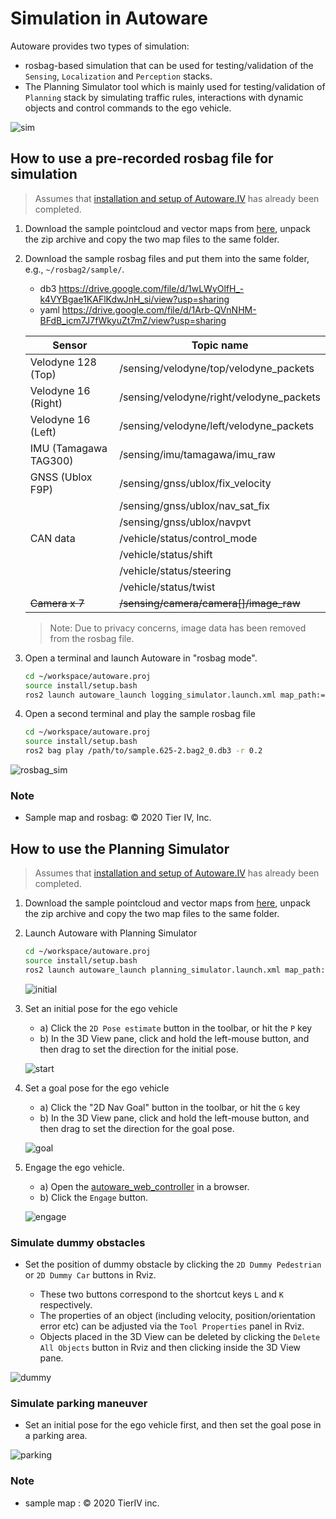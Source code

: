 # Simulation in Autoware

Autoware provides two types of simulation:

- rosbag-based simulation that can be used for testing/validation of the `Sensing`, `Localization` and `Perception` stacks.
- The Planning Simulator tool which is mainly used for testing/validation of `Planning` stack by simulating traffic rules, interactions with dynamic objects and control commands to the ego vehicle.

![sim](https://user-images.githubusercontent.com/8327598/79709776-0bd47b00-82fe-11ea-872e-d94ef25bc3bf.png)

## How to use a pre-recorded rosbag file for simulation

> Assumes that [installation and setup of Autoware.IV](../README.md#installation-steps) has already been completed.

1. Download the sample pointcloud and vector maps from [here](https://drive.google.com/open?id=197kgRfSomZzaSbRrjWTx614le2qN-oxx), unpack the zip archive and copy the two map files to the same folder.
2. Download the sample rosbag files and put them into the same folder, e.g., `~/rosbag2/sample/`.

   - db3 <https://drive.google.com/file/d/1wLWyOlfH_-k4VYBgae1KAFlKdwJnH_si/view?usp=sharing>
   - yaml <https://drive.google.com/file/d/1Arb-QVnNHM-BFdB_icm7J7fWkyuZt7mZ/view?usp=sharing>

   | Sensor                | Topic name                               |
   | --------------------- | ---------------------------------------- |
   | Velodyne 128 (Top)    | /sensing/velodyne/top/velodyne_packets   |
   | Velodyne 16 (Right)   | /sensing/velodyne/right/velodyne_packets |
   | Velodyne 16 (Left)    | /sensing/velodyne/left/velodyne_packets  |
   | IMU (Tamagawa TAG300) | /sensing/imu/tamagawa/imu_raw            |
   | GNSS (Ublox F9P)      | /sensing/gnss/ublox/fix_velocity         |
   |                       | /sensing/gnss/ublox/nav_sat_fix          |
   |                       | /sensing/gnss/ublox/navpvt               |
   | CAN data              | /vehicle/status/control_mode             |
   |                       | /vehicle/status/shift                    |
   |                       | /vehicle/status/steering                 |
   |                       | /vehicle/status/twist                    |
   | ~~Camera x 7~~        | ~~/sensing/camera/camera[]/image_raw~~   |

   > Note: Due to privacy concerns, image data has been removed from the rosbag file.

3. Open a terminal and launch Autoware in "rosbag mode".

   ```sh
   cd ~/workspace/autoware.proj
   source install/setup.bash
   ros2 launch autoware_launch logging_simulator.launch.xml map_path:=/path/to/map_folder vehicle_model:=lexus sensor_model:=aip_xx1 rosbag:=true perception:=false
   ```

4. Open a second terminal and play the sample rosbag file

   ```sh
   cd ~/workspace/autoware.proj
   source install/setup.bash
   ros2 bag play /path/to/sample.625-2.bag2_0.db3 -r 0.2
   ```

![rosbag_sim](https://user-images.githubusercontent.com/10920881/79726334-9381b000-8325-11ea-9ac6-ebbb29b11f14.png)

### Note

- Sample map and rosbag: © 2020 Tier IV, Inc.

## How to use the Planning Simulator

> Assumes that [installation and setup of Autoware.IV](../README.md#installation-steps) has already been completed.

1. Download the sample pointcloud and vector maps from [here](https://drive.google.com/open?id=197kgRfSomZzaSbRrjWTx614le2qN-oxx), unpack the zip archive and copy the two map files to the same folder.

2. Launch Autoware with Planning Simulator

   ```sh
   cd ~/workspace/autoware.proj
   source install/setup.bash
   ros2 launch autoware_launch planning_simulator.launch.xml map_path:=/path/to/map_folder vehicle_model:=lexus sensor_model:=aip_xx1
   ```

   ![initial](https://user-images.githubusercontent.com/10920881/79816587-8b298380-83be-11ea-967c-8c45772e30f4.png)

3. Set an initial pose for the ego vehicle

   - a) Click the `2D Pose estimate` button in the toolbar, or hit the `P` key
   - b) In the 3D View pane, click and hold the left-mouse button, and then drag to set the direction for the initial pose.

   ![start](https://user-images.githubusercontent.com/10920881/79816595-8e247400-83be-11ea-857a-32cf096ac3dc.png)

4. Set a goal pose for the ego vehicle

   - a) Click the "2D Nav Goal" button in the toolbar, or hit the `G` key
   - b) In the 3D View pane, click and hold the left-mouse button, and then drag to set the direction for the goal pose.

   ![goal](https://user-images.githubusercontent.com/10920881/79816596-8fee3780-83be-11ea-9ee4-caabbef3a385.png)

5. Engage the ego vehicle.

   - a) Open the [autoware_web_controller](http://localhost:8085/autoware_web_controller/) in a browser.
   - b) Click the `Engage` button.

   ![engage](https://user-images.githubusercontent.com/10920881/79714298-4db7ee00-830b-11ea-9ac4-11e126d7a7c4.png)

### Simulate dummy obstacles

- Set the position of dummy obstacle by clicking the `2D Dummy Pedestrian` or `2D Dummy Car` buttons in Rviz.

  - These two buttons correspond to the shortcut keys `L` and `K` respectively.
  - The properties of an object (including velocity, position/orientation error etc) can be adjusted via the `Tool Properties` panel in Rviz.
  - Objects placed in the 3D View can be deleted by clicking the `Delete All Objects` button in Rviz and then clicking inside the 3D View pane.

![dummy](https://user-images.githubusercontent.com/10920881/79742437-c9cb2980-833d-11ea-8ad7-7c3ed1a96540.png)

### Simulate parking maneuver

- Set an initial pose for the ego vehicle first, and then set the goal pose in a parking area.

![parking](https://user-images.githubusercontent.com/10920881/79817389-56b6c700-83c0-11ea-873b-6ec73c8a5c38.png)

### Note

- sample map : © 2020 TierIV inc.
